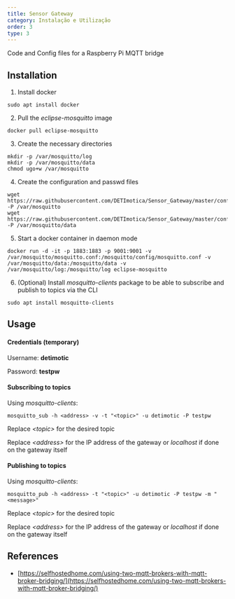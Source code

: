 ```yaml
---
title: Sensor Gateway
category: Instalação e Utilização
order: 3
type: 3
---
```


Code and Config files for a Raspberry Pi MQTT bridge

## Installation

1. Install docker
```
sudo apt install docker
```

2. Pull the *eclipse-mosquitto* image
```
docker pull eclipse-mosquitto
```

3. Create the necessary directories
```
mkdir -p /var/mosquitto/log
mkdir -p /var/mosquitto/data
chmod ugo+w /var/mosquitto
```

4. Create the configuration and passwd files
```
wget https://raw.githubusercontent.com/DETImotica/Sensor_Gateway/master/configuration/var/mosquitto/mosquitto.conf -P /var/mosquitto
wget https://raw.githubusercontent.com/DETImotica/Sensor_Gateway/master/configuration/var/mosquitto/data/passwd -P /var/mosquitto/data
```

5. Start a docker container in daemon mode
```
docker run -d -it -p 1883:1883 -p 9001:9001 -v /var/mosquitto/mosquitto.conf:/mosquitto/config/mosquitto.conf -v /var/mosquitto/data:/mosquitto/data -v /var/mosquitto/log:/mosquitto/log eclipse-mosquitto
```

6. (Optional) Install *mosquitto-clients* package to be able to subscribe and publish to topics via the CLI
```
sudo apt install mosquitto-clients
```

## Usage

#### Credentials (temporary)
Username: **detimotic**

Password: **testpw**  

#### Subscribing to topics
Using *mosquitto-clients*:
```
mosquitto_sub -h <address> -v -t "<topic>" -u detimotic -P testpw
```
Replace *\<topic\>* for the desired topic
 
Replace *\<address\>* for the IP address of the gateway or *localhost* if done on the gateway itself  


#### Publishing to topics
Using *mosquitto-clients*:
```
mosquitto_pub -h <address> -t "<topic>" -u detimotic -P testpw -m "<message>"
```
Replace *\<topic\>* for the desired topic
 
Replace *\<address\>* for the IP address of the gateway or *localhost* if done on the gateway itself   


## References
- [https://selfhostedhome.com/using-two-mqtt-brokers-with-mqtt-broker-bridging/](https://selfhostedhome.com/using-two-mqtt-brokers-with-mqtt-broker-bridging/)
